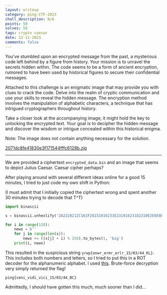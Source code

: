 ```yaml
---
layout: writeup
category: ping-CTF-2023
chall_description: N/A
points: 50
solves: 59
tags: crypto caesar
date: 12-11-2023
comments: false
---
```


You've stumbled upon an encrypted message from the past, a mysterious code left behind by a figure from history. Your mission is to unravel the secrets hidden within. The code seems to be a form of ancient encryption, rumored to have been used by historical figures to secure their confidential messages.  

Attached to this challenge is an enigmatic image that may provide you with clues to crack the code. Delve into the realm of cryptic communication and use your skills to reveal the hidden message. The encryption method involves the manipulation of alphabetic characters, a technique that has intrigued cryptographers throughout history.  

Take a closer look at the accompanying image; it might hold the key to unlocking the encrypted text. Your goal is to decipher the hidden message and discover the wisdom or intrigue concealed within this historical enigma.  

Note: The image does not contain anything necessary for the solution.  

[2071dc8fe41830e3f171544fffc6128b.zip](https://github.com/Nightxade/ctf-writeups/assets/CTFs/ping-CTF-2023/2071dc8fe41830e3f171544fffc6128b.zip)  

---

We are provided a ciphertext `encrypted_data.bin` and an image that seems to depict Julius Caesar. Caesar cipher perhaps?  

After playing around with several different ideas online for a good 15 minutes, I tried to just code my own shift in Python:  

(I must admit that I initially copied the ciphertext wrong and spent another 30 minutes trying to decode that T^T)  

```py
import binascii

s = binascii.unhexlify('2A2328212C161F28231016231E231016231D2310E2E6E0E1E4E0E5E510FCFD2E')

for i in range(128):
    news = b''
    for j in range(len(s)):
        news += ((s[j] + i) % 256).to_bytes(1, 'big')
    print(i, news)
```

This resulted in the suspicious string `yrwp{enwr_ermr_erlr_15/03/44_KL}`. This includes both numbers and letters, so I tried to put this in a ROT decoder for the alphanumeric alphabet. I used [this](https://www.dcode.fr/rot-cipher). Brute-force decryption very simply returned the flag!  

    ping{veni_vidi_vici_15/03/44_BC}

Admittedly, I should have gotten this much, much sooner than I did...  